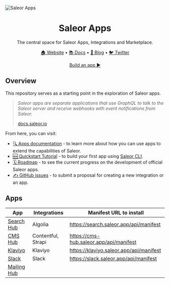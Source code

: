 ![Saleor Apps](https://user-images.githubusercontent.com/44495184/208925145-78c5022c-1a6c-4f2c-8f4f-7500e7afcaf0.png)

<div align="center">
  <h1>Saleor Apps</h1>
</div>

<div align="center">
  <p>The central space for Saleor Apps, Integrations and Marketplace.
</div>

<div align="center">
  <a href="https://saleor.io/">🏠 Website</a>
  <span> • </span>
  <a href="https://docs.saleor.io/docs/3.x/developer/extending/apps/key-concepts">📚 Docs</a>
  <span> • </span>
  <a href="https://saleor.io/blog/">📰 Blog</a>
  <span> • </span>
  <a href="https://twitter.com/getsaleor">🐦 Twitter</a>
</div>

<br />

<div align="center">
  <a href="https://docs.saleor.io/docs/3.x/developer/extending/apps/quickstart/getting-started">Build an app ▶️</a>
</div>

## Overview

This repository serves as a starting point in the exploration of Saleor apps.

> _Saleor apps are separate applications that use GraphQL to talk to the Saleor server and receive webhooks with event notifications from Saleor._
> 
> [docs.saleor.io](https://docs.saleor.io/docs/3.x/developer/extending/apps/key-concepts)

From here, you can visit:

- [🔍 Apps documentation](https://docs.saleor.io/docs/3.x/developer/extending/apps/key-concepts) - to learn more about how you can use apps to extend the capabilities of Saleor.
- [🆕 Quickstart Tutorial](https://docs.saleor.io/docs/3.x/developer/extending/apps/quickstart/getting-started) - to build your first app using [Saleor CLI](https://docs.saleor.io/docs/3.x/cli).
- [🗓️ Roadmap](https://github.com/orgs/saleor/projects/22/views/1) - to see the current progress on the development of official Saleor apps.
- [✍️ GitHub issues](https://github.com/saleor/apps/discussions/categories/integrations-features) - to submit a proposal for creating a new integration or an app.

## Apps

| App                                          | Integrations       | Manifest URL to install                 |
|----------------------------------------------|--------------------|-----------------------------------------|
| [Search Hub](https://github.com/saleor/saleor-app-search)  | Algolia            | https://search.saleor.app/api/manifest  |
| [CMS Hub](https://github.com/saleor/saleor-app-cms-hub) | Contentful, Strapi | https://cms-hub.saleor.app/api/manifest |
| [Klaviyo](https://github.com/saleor/saleor-app-klaviyo) | Klaviyo            | https://klaviyo.saleor.app/api/manifest |
| [Slack](https://github.com/saleor/saleor-app-slack)   | Slack              | https://slack.saleor.app/api/manifest   |
| [Mailing Hub](https://github.com/saleor/saleor-app-mailing) |                    |                                         |
